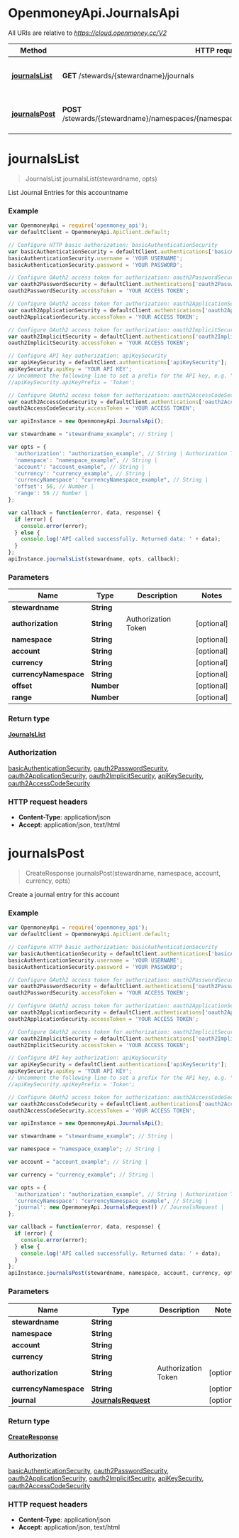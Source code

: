 # OpenmoneyApi.JournalsApi

All URIs are relative to *https://cloud.openmoney.cc/V2*

Method | HTTP request | Description
------------- | ------------- | -------------
[**journalsList**](JournalsApi.md#journalsList) | **GET** /stewards/{stewardname}/journals | List Journal Entries for this accountname
[**journalsPost**](JournalsApi.md#journalsPost) | **POST** /stewards/{stewardname}/namespaces/{namespace}/accounts/{account}/journals/{currency} | Create a journal entry for this account


<a name="journalsList"></a>
# **journalsList**
> JournalsList journalsList(stewardname, opts)

List Journal Entries for this accountname

### Example
```javascript
var OpenmoneyApi = require('openmoney_api');
var defaultClient = OpenmoneyApi.ApiClient.default;

// Configure HTTP basic authorization: basicAuthenticationSecurity
var basicAuthenticationSecurity = defaultClient.authentications['basicAuthenticationSecurity'];
basicAuthenticationSecurity.username = 'YOUR USERNAME';
basicAuthenticationSecurity.password = 'YOUR PASSWORD';

// Configure OAuth2 access token for authorization: oauth2PasswordSecurity
var oauth2PasswordSecurity = defaultClient.authentications['oauth2PasswordSecurity'];
oauth2PasswordSecurity.accessToken = 'YOUR ACCESS TOKEN';

// Configure OAuth2 access token for authorization: oauth2ApplicationSecurity
var oauth2ApplicationSecurity = defaultClient.authentications['oauth2ApplicationSecurity'];
oauth2ApplicationSecurity.accessToken = 'YOUR ACCESS TOKEN';

// Configure OAuth2 access token for authorization: oauth2ImplicitSecurity
var oauth2ImplicitSecurity = defaultClient.authentications['oauth2ImplicitSecurity'];
oauth2ImplicitSecurity.accessToken = 'YOUR ACCESS TOKEN';

// Configure API key authorization: apiKeySecurity
var apiKeySecurity = defaultClient.authentications['apiKeySecurity'];
apiKeySecurity.apiKey = 'YOUR API KEY';
// Uncomment the following line to set a prefix for the API key, e.g. "Token" (defaults to null)
//apiKeySecurity.apiKeyPrefix = 'Token';

// Configure OAuth2 access token for authorization: oauth2AccessCodeSecurity
var oauth2AccessCodeSecurity = defaultClient.authentications['oauth2AccessCodeSecurity'];
oauth2AccessCodeSecurity.accessToken = 'YOUR ACCESS TOKEN';

var apiInstance = new OpenmoneyApi.JournalsApi();

var stewardname = "stewardname_example"; // String | 

var opts = { 
  'authorization': "authorization_example", // String | Authorization Token
  'namespace': "namespace_example", // String | 
  'account': "account_example", // String | 
  'currency': "currency_example", // String | 
  'currencyNamespace': "currencyNamespace_example", // String | 
  'offset': 56, // Number | 
  'range': 56 // Number | 
};

var callback = function(error, data, response) {
  if (error) {
    console.error(error);
  } else {
    console.log('API called successfully. Returned data: ' + data);
  }
};
apiInstance.journalsList(stewardname, opts, callback);
```

### Parameters

Name | Type | Description  | Notes
------------- | ------------- | ------------- | -------------
 **stewardname** | **String**|  | 
 **authorization** | **String**| Authorization Token | [optional] 
 **namespace** | **String**|  | [optional] 
 **account** | **String**|  | [optional] 
 **currency** | **String**|  | [optional] 
 **currencyNamespace** | **String**|  | [optional] 
 **offset** | **Number**|  | [optional] 
 **range** | **Number**|  | [optional] 

### Return type

[**JournalsList**](JournalsList.md)

### Authorization

[basicAuthenticationSecurity](../README.md#basicAuthenticationSecurity), [oauth2PasswordSecurity](../README.md#oauth2PasswordSecurity), [oauth2ApplicationSecurity](../README.md#oauth2ApplicationSecurity), [oauth2ImplicitSecurity](../README.md#oauth2ImplicitSecurity), [apiKeySecurity](../README.md#apiKeySecurity), [oauth2AccessCodeSecurity](../README.md#oauth2AccessCodeSecurity)

### HTTP request headers

 - **Content-Type**: application/json
 - **Accept**: application/json, text/html

<a name="journalsPost"></a>
# **journalsPost**
> CreateResponse journalsPost(stewardname, namespace, account, currency, opts)

Create a journal entry for this account

### Example
```javascript
var OpenmoneyApi = require('openmoney_api');
var defaultClient = OpenmoneyApi.ApiClient.default;

// Configure HTTP basic authorization: basicAuthenticationSecurity
var basicAuthenticationSecurity = defaultClient.authentications['basicAuthenticationSecurity'];
basicAuthenticationSecurity.username = 'YOUR USERNAME';
basicAuthenticationSecurity.password = 'YOUR PASSWORD';

// Configure OAuth2 access token for authorization: oauth2PasswordSecurity
var oauth2PasswordSecurity = defaultClient.authentications['oauth2PasswordSecurity'];
oauth2PasswordSecurity.accessToken = 'YOUR ACCESS TOKEN';

// Configure OAuth2 access token for authorization: oauth2ApplicationSecurity
var oauth2ApplicationSecurity = defaultClient.authentications['oauth2ApplicationSecurity'];
oauth2ApplicationSecurity.accessToken = 'YOUR ACCESS TOKEN';

// Configure OAuth2 access token for authorization: oauth2ImplicitSecurity
var oauth2ImplicitSecurity = defaultClient.authentications['oauth2ImplicitSecurity'];
oauth2ImplicitSecurity.accessToken = 'YOUR ACCESS TOKEN';

// Configure API key authorization: apiKeySecurity
var apiKeySecurity = defaultClient.authentications['apiKeySecurity'];
apiKeySecurity.apiKey = 'YOUR API KEY';
// Uncomment the following line to set a prefix for the API key, e.g. "Token" (defaults to null)
//apiKeySecurity.apiKeyPrefix = 'Token';

// Configure OAuth2 access token for authorization: oauth2AccessCodeSecurity
var oauth2AccessCodeSecurity = defaultClient.authentications['oauth2AccessCodeSecurity'];
oauth2AccessCodeSecurity.accessToken = 'YOUR ACCESS TOKEN';

var apiInstance = new OpenmoneyApi.JournalsApi();

var stewardname = "stewardname_example"; // String | 

var namespace = "namespace_example"; // String | 

var account = "account_example"; // String | 

var currency = "currency_example"; // String | 

var opts = { 
  'authorization': "authorization_example", // String | Authorization Token
  'currencyNamespace': "currencyNamespace_example", // String | 
  'journal': new OpenmoneyApi.JournalsRequest() // JournalsRequest | 
};

var callback = function(error, data, response) {
  if (error) {
    console.error(error);
  } else {
    console.log('API called successfully. Returned data: ' + data);
  }
};
apiInstance.journalsPost(stewardname, namespace, account, currency, opts, callback);
```

### Parameters

Name | Type | Description  | Notes
------------- | ------------- | ------------- | -------------
 **stewardname** | **String**|  | 
 **namespace** | **String**|  | 
 **account** | **String**|  | 
 **currency** | **String**|  | 
 **authorization** | **String**| Authorization Token | [optional] 
 **currencyNamespace** | **String**|  | [optional] 
 **journal** | [**JournalsRequest**](JournalsRequest.md)|  | [optional] 

### Return type

[**CreateResponse**](CreateResponse.md)

### Authorization

[basicAuthenticationSecurity](../README.md#basicAuthenticationSecurity), [oauth2PasswordSecurity](../README.md#oauth2PasswordSecurity), [oauth2ApplicationSecurity](../README.md#oauth2ApplicationSecurity), [oauth2ImplicitSecurity](../README.md#oauth2ImplicitSecurity), [apiKeySecurity](../README.md#apiKeySecurity), [oauth2AccessCodeSecurity](../README.md#oauth2AccessCodeSecurity)

### HTTP request headers

 - **Content-Type**: application/json
 - **Accept**: application/json, text/html

